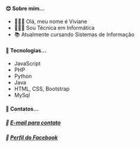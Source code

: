 #### :blush: Sobre mim...
- 🦹🏻‍♀️ Olá, meu nome é Viviane
- 👩🏻‍🎓 Sou Técnica em Informática
- 📚 Atualmente cursando Sistemas de Informação
#### :rocket: Tecnologias...
- JavaScript
- PHP
- Python
- Java
- HTML, CSS, Bootstrap
- MySql  
#### 💬 Contatos...
##### :email: [E-mail para contato](vferreiradeoliveira595@gmail.com)
##### :link: [Perfil do Facebook](https://www.facebook.com/profile.php?id=100007557184211)
